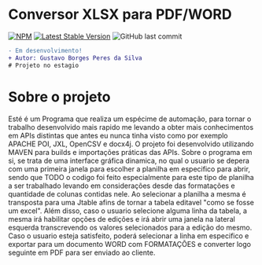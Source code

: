 # Conversor XLSX para PDF/WORD
[![NPM](https://img.shields.io/npm/l/react)](https://github.com/GustavoBorges13/Conversor_XLSX-PDF/blob/main/LICENSE) 
[![Latest Stable Version](https://img.shields.io/badge/version-v1.5.0-blue)](https://github.com/GustavoBorges13/Conversor_XLSX-PDF/releases)
![GitHub last commit](https://img.shields.io/github/last-commit/GustavoBorges13/Conversor_XLSX-PDF)
<!---[![Build Status](https://app.travis-ci.com/GustavoBorges13/RunBlocker.svg?branch=main)](https://app.travis-ci.com/GustavoBorges13/RunBlocker)-->

```diff
- Em desenvolvimento!
+ Autor: Gustavo Borges Peres da Silva
# Projeto no estagio
```
# Sobre o projeto
 Esté é um Programa que realiza um espécime de automação, para tornar o trabalho desenvolvido mais rapido me levando a obter mais conhecimentos em APIs distintas que antes eu nunca tinha visto como por exemplo APACHE POI, JXL, OpenCSV e docx4j. 
 O projeto foi desenvolvido utilizando MAVEN para builds e importações práticas das APIs.
 Sobre o programa em si, se trata de uma interface gráfica dinamica, no qual o usuario se depera com uma primeira janela para escolher a planilha em especifico para abrir, sendo que TODO o codigo foi feito especialmente para este tipo de planilha a ser trabalhado levando em considerações desde das formatações e quantidade de colunas contidas nele. Ao selecionar a planilha a mesma é transposta para uma Jtable afins de tornar a tabela editavel "como se fosse um excel". Além disso, caso o usuario selecione alguma linha da tabela, a mesma irá habilitar opções de edições e irá abrir uma janela na lateral esquerda transcrevendo os valores selecionados para a edição do mesmo. Caso o usuario esteja satisfeito, poderá selecionar a linha em especifico e exportar para um documento WORD com FORMATAÇÕES e converter logo seguinte em PDF para ser enviado ao cliente.
 
